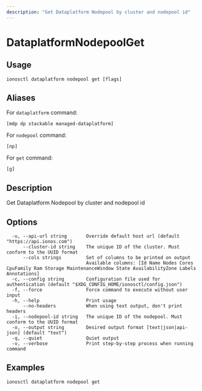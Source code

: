 ```yaml
---
description: "Get Dataplatform Nodepool by cluster and nodepool id"
---
```


# DataplatformNodepoolGet

## Usage

```text
ionosctl dataplatform nodepool get [flags]
```

## Aliases

For `dataplatform` command:

```text
[mdp dp stackable managed-dataplatform]
```

For `nodepool` command:

```text
[np]
```

For `get` command:

```text
[g]
```

## Description

Get Dataplatform Nodepool by cluster and nodepool id

## Options

```text
  -u, --api-url string       Override default host url (default "https://api.ionos.com")
      --cluster-id string    The unique ID of the cluster. Must conform to the UUID format
      --cols strings         Set of columns to be printed on output 
                             Available columns: [Id Name Nodes Cores CpuFamily Ram Storage MaintenanceWindow State AvailabilityZone Labels Annotations]
  -c, --config string        Configuration file used for authentication (default "$XDG_CONFIG_HOME/ionosctl/config.json")
  -f, --force                Force command to execute without user input
  -h, --help                 Print usage
      --no-headers           When using text output, don't print headers
  -i, --nodepool-id string   The unique ID of the nodepool. Must conform to the UUID format
  -o, --output string        Desired output format [text|json|api-json] (default "text")
  -q, --quiet                Quiet output
  -v, --verbose              Print step-by-step process when running command
```

## Examples

```text
ionosctl dataplatform nodepool get
```

